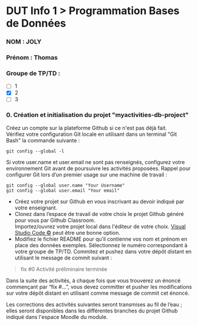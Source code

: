 # DUT Info 1 > Programmation Bases de Données

### NOM : JOLY
### Prénom : Thomas
### Groupe de TP/TD : 
- [ ] 1
- [x] 2
- [ ] 3

### 0. Création et initialisation du projet "myactivities-db-project"

Créez un compte sur la plateforme Github si ce n'est pas déjà fait.  
Vérifiez votre configuration Git locale en utilisant dans un terminal "Git Bash" la commande suivante :
    
    git config --global -l

Si votre user.name et user.email ne sont pas renseignés, configurez votre environnement Git avant de poursuivre les activités proposées. 
Rappel pour configurer Git lors d’un premier usage sur une machine de travail :

    git config --global user.name "Your Username"
    git config --global user.email "Your email"

- Créez votre projet sur Github en vous inscrivant au devoir indiqué par votre enseignant.  
- Clonez dans l’espace de travail de votre choix le projet Github généré pour vous par Github Classroom.  
Importez/ouvrez votre projet local dans l'éditeur de votre choix. [Visual Studio Code &copy;](https://code.visualstudio.com/) peut être une bonne option.  
- Modifiez le fichier README pour qu’il contienne vos nom et prénom en place des données exemples. Sélectionnez le numéro correspondant à votre groupe de TP/TD.
Commitez et pushez  dans votre dépôt distant en utilisant le message de commit suivant :

> fix #0 Activité préliminaire terminée

Dans la suite des activités, à chaque fois que vous trouverez un énoncé commençant par “fix #...”, vous devez committer et pusher les modifications sur votre dépôt distant en utilisant comme message de commit cet énoncé.

Les corrections des activités suivantes seront transmises au fil de l’eau ; elles seront disponibles dans les différentes branches du projet Github indiqué dans l'espace Moodle du module. 